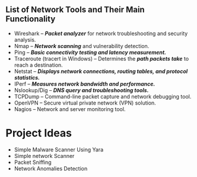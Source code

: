 ## List of Network Tools and Their Main Functionality
- Wireshark – ***Packet analyzer*** for network troubleshooting and security analysis.
- Nmap – ***Network scanning*** and vulnerability detection.
- Ping – ***Basic connectivity testing and latency measurement.***
- Traceroute (tracert in Windows) – Determines the ***path packets take*** to reach a destination.
- Netstat – ***Displays network connections, routing tables, and protocol statistics.***
- IPerf – ***Measures network bandwidth and performance.***
- Nslookup/Dig – ***DNS query and troubleshooting tools.***
- TCPDump – Command-line packet capture and network debugging tool.
- OpenVPN – Secure virtual private network (VPN) solution.
- Nagios – Network and server monitoring tool.

# Project Ideas
- Simple Malware Scanner Using Yara
- Simple network Scanner
- Packet Sniffing
- Network Anomalies Detection
